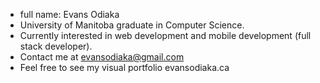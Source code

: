 - full name: Evans Odiaka
- University of Manitoba graduate in Computer Science. 
- Currently interested in web development and mobile development (full stack developer).   
- Contact me at evansodiaka@gmail.com
- Feel free to see my visual portfolio evansodiaka.ca

<!---
Evantech/Evantech is a ✨ special ✨ repository because its `README.md` (this file) appears on your GitHub profile.
You can click the Preview link to take a look at your changes.
--->
